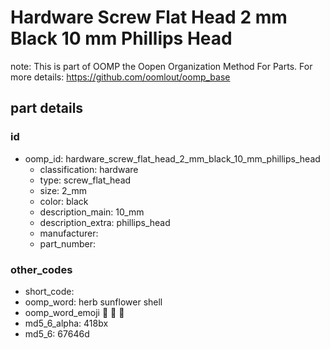 # Hardware Screw Flat Head 2 mm Black 10 mm Phillips Head  

note: This is part of OOMP the Oopen Organization Method For Parts. For more details: https://github.com/oomlout/oomp_base

##  part details





### id
* oomp_id: hardware_screw_flat_head_2_mm_black_10_mm_phillips_head
  * classification: hardware
  * type: screw_flat_head
  * size: 2_mm
  * color: black
  * description_main: 10_mm
  * description_extra: phillips_head
  * manufacturer: 
  * part_number: 

### other_codes
* short_code: 
* oomp_word: herb sunflower shell
* oomp_word_emoji :herb: :sunflower: :shell:
* md5_6_alpha: 418bx
* md5_6: 67646d